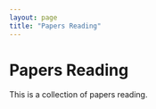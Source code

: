 ```yaml
---
layout: page
title: "Papers Reading"
---
```


# Papers Reading
This is a collection of papers reading.